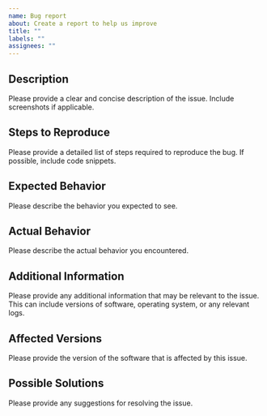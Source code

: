```yaml
---
name: Bug report
about: Create a report to help us improve
title: ""
labels: ""
assignees: ""
---
```


## Description

Please provide a clear and concise description of the issue. Include screenshots if applicable.

## Steps to Reproduce

Please provide a detailed list of steps required to reproduce the bug. If possible, include code snippets.

## Expected Behavior

Please describe the behavior you expected to see.

## Actual Behavior

Please describe the actual behavior you encountered.

## Additional Information

Please provide any additional information that may be relevant to the issue. This can include versions of software, operating system, or any relevant logs.

## Affected Versions

Please provide the version of the software that is affected by this issue.

## Possible Solutions

Please provide any suggestions for resolving the issue.
